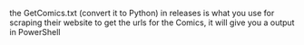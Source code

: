 the GetComics.txt (convert it to Python) in releases is what you use for scraping their website to get the urls for the Comics, it will give you a output in PowerShell
